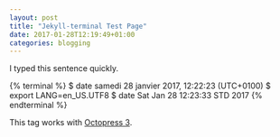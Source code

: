 ```yaml
---
layout: post
title: "Jekyll-terminal Test Page"
date: 2017-01-28T12:19:49+01:00
categories: blogging
---
```


I typed this sentence quickly.

{% terminal %}
$ date
samedi 28 janvier 2017, 12:22:23 (UTC+0100)
$ export LANG=en_US.UTF8
$ date
Sat Jan 28 12:23:33 STD 2017
{% endterminal %}

This tag works with [Octopress 3][oct3].

[oct3]: https://github.com/octopress/octopress
